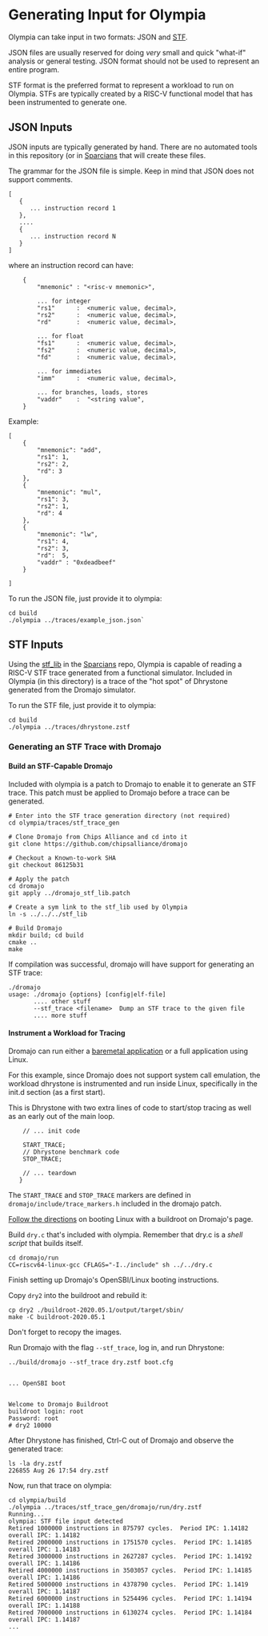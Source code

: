 # Generating Input for Olympia

Olympia can take input in two formats: JSON and
[STF](https://github.com/sparcians/stf_spec).

JSON files are usually reserved for doing *very* small and quick
"what-if" analysis or general testing.  JSON format should not be used
to represent an entire program.

STF format is the preferred format to represent a workload to run on
Olympia.  STFs are typically created by a RISC-V functional model that
has been instrumented to generate one.

## JSON Inputs

JSON inputs are typically generated by hand.  There are no automated
tools in this repository (or in
[Sparcians](https://github.com/sparcians) that will create these
files.

The grammar for the JSON file is simple.  Keep in mind that JSON does
not support comments.

```
[
   {
      ... instruction record 1
   },
   ....
   {
      ... instruction record N
   }
]
```
where an instruction record can have:
```
    {
        "mnemonic" : "<risc-v mnemonic>",

        ... for integer
        "rs1"      :  <numeric value, decimal>,
        "rs2"      :  <numeric value, decimal>,
        "rd"       :  <numeric value, decimal>,

        ... for float
        "fs1"      :  <numeric value, decimal>,
        "fs2"      :  <numeric value, decimal>,
        "fd"       :  <numeric value, decimal>,

        ... for immediates
        "imm"      :  <numeric value, decimal>,

        ... for branches, loads, stores
        "vaddr"    :  "<string value",
    }
```

Example:
```
[
    {
        "mnemonic": "add",
        "rs1": 1,
        "rs2": 2,
        "rd": 3
    },
    {
        "mnemonic": "mul",
        "rs1": 3,
        "rs2": 1,
        "rd": 4
    },
    {
        "mnemonic": "lw",
        "rs1": 4,
        "rs2": 3,
        "rd":  5,
        "vaddr" : "0xdeadbeef"
    }

]
```

To run the JSON file, just provide it to olympia:
```
cd build
./olympia ../traces/example_json.json`
```

## STF Inputs

Using the [stf_lib]() in the [Sparcians](https://github.com/sparcians)
repo, Olympia is capable of reading a RISC-V STF trace generated from
a functional simulator.  Included in Olympia (in this directory) is a
trace of the "hot spot" of Dhrystone generated from the Dromajo
simulator.

To run the STF file, just provide it to olympia:
```
cd build
./olympia ../traces/dhrystone.zstf
```

### Generating an STF Trace with Dromajo

#### Build an STF-Capable Dromajo

Included with olympia is a patch to Dromajo to enable it to generate
an STF trace.  This patch must be applied to Dromajo before a trace
can be generated.

```
# Enter into the STF trace generation directory (not required)
cd olympia/traces/stf_trace_gen

# Clone Dromajo from Chips Alliance and cd into it
git clone https://github.com/chipsalliance/dromajo

# Checkout a Known-to-work SHA
git checkout 86125b31

# Apply the patch
cd dromajo
git apply ../dromajo_stf_lib.patch

# Create a sym link to the stf_lib used by Olympia
ln -s ../../../stf_lib

# Build Dromajo
mkdir build; cd build
cmake ..
make
```
If compilation was successful, dromajo will have support for generating an STF trace:
```
./dromajo
usage: ./dromajo {options} [config|elf-file]
       .... other stuff
       --stf_trace <filename>  Dump an STF trace to the given file
       .... more stuff
```

#### Instrument a Workload for Tracing

Dromajo can run either a [baremetal application](https://github.com/chipsalliance/dromajo/blob/master/doc/setup.md#small-baremetal-program) or
a full application using Linux.

For this example, since Dromajo does not support system call
emulation, the workload dhrystone is instrumented and run inside
Linux, specifically in the init.d section (as a first start).

This is Dhrystone with two extra lines of code to start/stop tracing
as well as an early out of the main loop.

``` main() {
    // ... init code

    START_TRACE;
    // Dhrystone benchmark code
    STOP_TRACE;

    // ... teardown
   }

```
The `START_TRACE` and `STOP_TRACE` markers are defined in `dromajo/include/trace_markers.h` included in the dromajo patch.

[Follow the directions](https://github.com/chipsalliance/dromajo/blob/master/doc/setup.md#linux-with-buildroot)
on booting Linux with a buildroot on Dromajo's page.

Build `dry.c` that's included with olympia.  Remember that dry.c is a _shell script_ that builds itself.

```
cd dromajo/run
CC=riscv64-linux-gcc CFLAGS="-I../include" sh ../../dry.c
```
Finish setting up Dromajo's OpenSBI/Linux booting instructions.

Copy `dry2` into the buildroot and rebuild it:
```
cp dry2 ./buildroot-2020.05.1/output/target/sbin/
make -C buildroot-2020.05.1
```
Don't forget to recopy the images.

Run Dromajo with the flag `--stf_trace`, log in, and run Dhrystone:
```
../build/dromajo --stf_trace dry.zstf boot.cfg


... OpenSBI boot


Welcome to Dromajo Buildroot
buildroot login: root
Password: root
# dry2 10000

```
After Dhrystone has finished, Ctrl-C out of Dromajo and observe the generated trace:
```
ls -la dry.zstf
226855 Aug 26 17:54 dry.zstf
```
Now, run that trace on olympia:
```
cd olympia/build
./olympia ../traces/stf_trace_gen/dromajo/run/dry.zstf
Running...
olympia: STF file input detected
Retired 1000000 instructions in 875797 cycles.  Period IPC: 1.14182 overall IPC: 1.14182
Retired 2000000 instructions in 1751570 cycles.  Period IPC: 1.14185 overall IPC: 1.14183
Retired 3000000 instructions in 2627287 cycles.  Period IPC: 1.14192 overall IPC: 1.14186
Retired 4000000 instructions in 3503057 cycles.  Period IPC: 1.14185 overall IPC: 1.14186
Retired 5000000 instructions in 4378790 cycles.  Period IPC: 1.1419 overall IPC: 1.14187
Retired 6000000 instructions in 5254496 cycles.  Period IPC: 1.14194 overall IPC: 1.14188
Retired 7000000 instructions in 6130274 cycles.  Period IPC: 1.14184 overall IPC: 1.14187
...
```